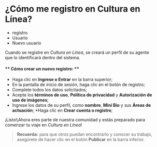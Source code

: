 # ¿Cómo me registro en Cultura en Línea?

- registro
- Usuario
- Nuevo usuario

Cuando se registre en *Cultura en Línea*, se creará un perfil de su agente que lo identificará dentro del sistema.



#### ** Cómo crear un nuevo registro: **

* Haga clic en **Ingrese o Entrar** en la barra superior;
* En la pantalla de inicio de sesión, haga clic en el botón de registro;
* Complete todos los datos solicitados;
* Acepte los **términos de uso**, **Política de privacidad** y **Autorización de uso de imágenes**;
* Ingrese los datos de su perfil, como **nombre**, **Mini Bio** y sus **Áreas de actuación**;
*Haga clic en **Crear cuenta o registro**;



¡Listo!¡Ahora eres parte de nuestra comunidad y estás preparado para comenzar tu viaje en *Cultura en Línea*!

> **Recuerda:** para que otros puedan encontrarlo y conocer su trabajo, asegúrete de hacer clic en el botón **Publicar** en la barra inferior.